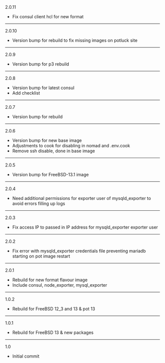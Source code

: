 2.0.11

* Fix consul client hcl for new format

---

2.0.10

* Version bump for rebuild to fix missing images on potluck site

---

2.0.9

* Version bump for p3 rebuild

---

2.0.8

* Version bump for latest consul
* Add checklist

---

2.0.7

* Version bump for rebuild

---

2.0.6

* Version bump for new base image
* Adjustments to cook for disabling in nomad and .env.cook
* Remove ssh disable, done in base image

---

2.0.5

* Version bump for FreeBSD-13.1 image

---

2.0.4

* Need additional permissions for exporter user of mysqld_exporter to avoid errors filling up logs

---

2.0.3

* Fix access IP to passed in IP address for mysqld_exporter exporter user

---

2.0.2

* Fix error with mysqld_exporter credentials file preventing mariadb starting on pot image restart

---

2.0.1

* Rebuild for new format flavour image
* Include consul, node_exporter, mysql_exporter

---

1.0.2

* Rebuild for FreeBSD 12_3 and 13 & pot 13

---

1.0.1

* Rebuild for FreeBSD 13 & new packages

---

1.0

* Initial commit
